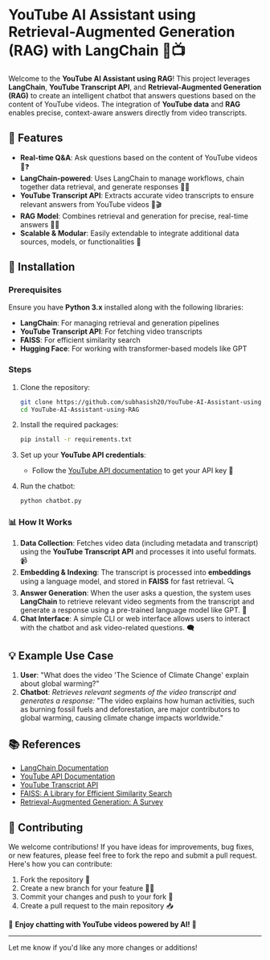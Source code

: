 
# YouTube AI Assistant using Retrieval-Augmented Generation (RAG) with LangChain 🤖📺

Welcome to the **YouTube AI Assistant using RAG**! This project leverages **LangChain**, **YouTube Transcript API**, and **Retrieval-Augmented Generation (RAG)** to create an intelligent chatbot that answers questions based on the content of YouTube videos. The integration of **YouTube data** and **RAG** enables precise, context-aware answers directly from video transcripts.

## 🚀 Features

* **Real-time Q\&A**: Ask questions based on the content of YouTube videos 🎥❓
* **LangChain-powered**: Uses LangChain to manage workflows, chain together data retrieval, and generate responses 🔗💬
* **YouTube Transcript API**: Extracts accurate video transcripts to ensure relevant answers from YouTube videos 📝🎬
* **RAG Model**: Combines retrieval and generation for precise, real-time answers 🤖💡
* **Scalable & Modular**: Easily extendable to integrate additional data sources, models, or functionalities 🌱

## 🔧 Installation

### Prerequisites

Ensure you have **Python 3.x** installed along with the following libraries:

* **LangChain**: For managing retrieval and generation pipelines
* **YouTube Transcript API**: For fetching video transcripts
* **FAISS**: For efficient similarity search
* **Hugging Face**: For working with transformer-based models like GPT

### Steps

1. Clone the repository:

   ```bash
   git clone https://github.com/subhasish20/YouTube-AI-Assistant-using-RAG.git
   cd YouTube-AI-Assistant-using-RAG
   ```

2. Install the required packages:

   ```bash
   pip install -r requirements.txt
   ```

3. Set up your **YouTube API credentials**:

   * Follow the [YouTube API documentation](https://developers.google.com/youtube/v3) to get your API key 🔑

4. Run the chatbot:

   ```bash
   python chatbot.py
   ```

### 📊 How It Works

1. **Data Collection**: Fetches video data (including metadata and transcript) using the **YouTube Transcript API** and processes it into useful formats. 📹
2. **Embedding & Indexing**: The transcript is processed into **embeddings** using a language model, and stored in **FAISS** for fast retrieval. 🔍
3. **Answer Generation**: When the user asks a question, the system uses **LangChain** to retrieve relevant video segments from the transcript and generate a response using a pre-trained language model like GPT. 💬
4. **Chat Interface**: A simple CLI or web interface allows users to interact with the chatbot and ask video-related questions. 🗨️

## 💡 Example Use Case

1. **User**: "What does the video 'The Science of Climate Change' explain about global warming?"
2. **Chatbot**: *Retrieves relevant segments of the video transcript and generates a response:*
   "The video explains how human activities, such as burning fossil fuels and deforestation, are major contributors to global warming, causing climate change impacts worldwide."

## 📚 References

* [LangChain Documentation](https://langchain.readthedocs.io/)
* [YouTube API Documentation](https://developers.google.com/youtube/v3)
* [YouTube Transcript API](https://pypi.org/project/youtube-transcript-api/)
* [FAISS: A Library for Efficient Similarity Search](https://github.com/facebookresearch/faiss)
* [Retrieval-Augmented Generation: A Survey](https://arxiv.org/abs/2005.11401)

## 🤝 Contributing

We welcome contributions! If you have ideas for improvements, bug fixes, or new features, please feel free to fork the repo and submit a pull request. Here's how you can contribute:

1. Fork the repository 🍴
2. Create a new branch for your feature 🧑‍💻
3. Commit your changes and push to your fork 🚀
4. Create a pull request to the main repository 📥


🌟 **Enjoy chatting with YouTube videos powered by AI!** 🌟

---

Let me know if you'd like any more changes or additions!
